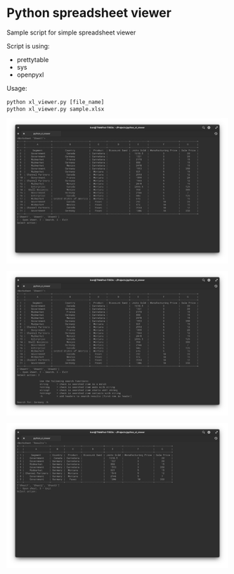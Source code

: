 # Python spreadsheet viewer

Sample script for simple spreadsheet viewer

Script is using:
* prettytable
* sys
* openpyxl

Usage:
~~~~
python xl_viewer.py [file_name]
python xl_viewer.py sample.xlsx
~~~~


![](/screenshot.png?raw=true)

![](/screenshot2.png?raw=true)

![](/screenshot3.png?raw=true)
